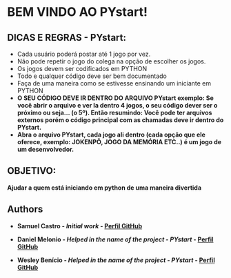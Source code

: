 <h1>BEM VINDO AO PYstart!</h1>

<h2> DICAS E REGRAS - PYstart:</h2>

<ul>
  <li> Cada usuário poderá postar até 1 jogo por vez.</li>
  <li> Não pode repetir o jogo do colega na opção de escolher os jogos.</li>
  <li> Os jogos devem ser codificados em PYTHON</li>
  <li> Todo e qualquer código deve ser bem documentado</li>
  <li> Faça de uma maneira como se estivesse ensinando um iniciante em PYTHON </li>
  <li> <b>O SEU CÓDIGO DEVE IR DENTRO DO ARQUIVO PYstart exemplo:<b> Se você abrir o arquivo e ver la dentro 4 jogos, o seu código dever ser o próximo ou seja... (o 5º). Então resumindo: Você pode ter arquivos externos porém o código principal com as chamadas deve ir dentro do PYstart.</li>
  <li> Abra o arquivo PYstart, cada jogo ali dentro (cada opção que ele oferece, exemplo: JOKENPÔ, JOGO DA MEMÓRIA ETC..) é um jogo de um desenvolvedor.</li>
    </ul>

<h2>OBJETIVO:</h2>
<p>Ajudar a quem está iniciando em python de uma maneira divertida</p>

## Authors

* **Samuel Castro** - *Initial work* - [Perfil GitHub](https://github.com/samuelxcastro)

* **Daniel Melonio** - *Helped in the name of the project - PYstart* - [Perfil GitHub](https://github.com/danielcmelonio)

* **Wesley Benício** - *Helped in the name of the project - PYstart* - [Perfil GitHub](https://github.com/wesbdss)
